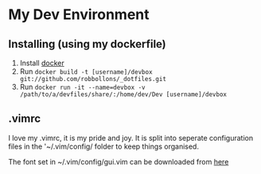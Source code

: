 # My Dev Environment

## Installing (using my dockerfile)
1. Install [docker](https://www.docker.com/)
2. Run `docker build -t [username]/devbox git://github.com/robbollons/_dotfiles.git`
3. Run `docker run -it --name=devbox -v /path/to/a/devfiles/share/:/home/dev/Dev [username]/devbox`

## .vimrc
I love my .vimrc, it is my pride and joy. It is split into seperate configuration files in the '~/.vim/config/ folder to keep things organised.

The font set in ~/.vim/config/gui.vim can be downloaded from [here](https://github.com/Lokaltog/powerline-fonts/tree/master/SourceCodePro)
